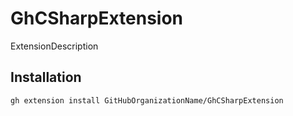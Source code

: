 # GhCSharpExtension

ExtensionDescription

## Installation

```sh
gh extension install GitHubOrganizationName/GhCSharpExtension
```
